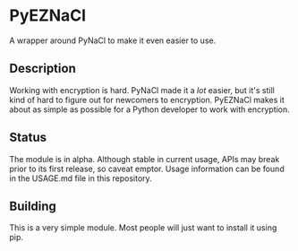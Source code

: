 # PyEZNaCl

A wrapper around PyNaCl to make it even easier to use.

## Description

Working with encryption is hard. PyNaCl made it a *lot* easier, but it's still kind of hard to figure out for newcomers to encryption. PyEZNaCl makes it about as simple as possible for a Python developer to work with encryption.

## Status

The module is in alpha. Although stable in current usage, APIs may break prior to its first release, so caveat emptor. Usage information can be found in the USAGE.md file in this repository.

## Building

This is a very simple module. Most people will just want to install it using pip.
